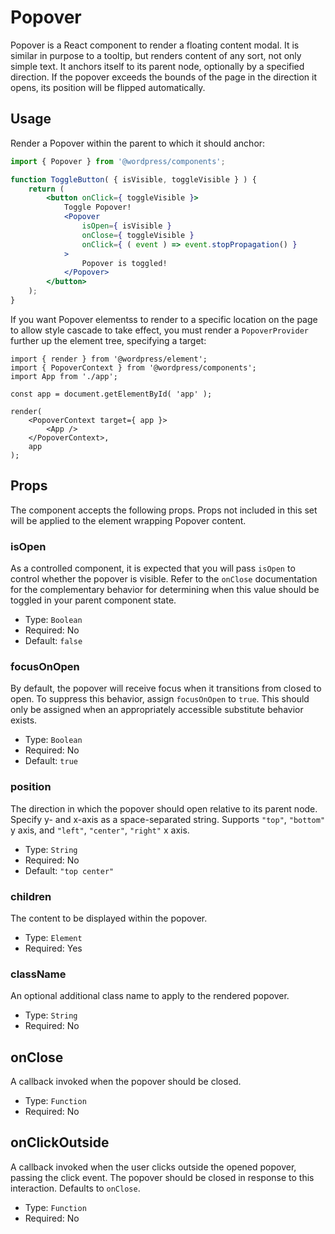 Popover
=======

Popover is a React component to render a floating content modal. It is similar in purpose to a tooltip, but renders content of any sort, not only simple text. It anchors itself to its parent node, optionally by a specified direction. If the popover exceeds the bounds of the page in the direction it opens, its position will be flipped automatically.

## Usage

Render a Popover within the parent to which it should anchor:

```jsx
import { Popover } from '@wordpress/components';

function ToggleButton( { isVisible, toggleVisible } ) {
	return (
		<button onClick={ toggleVisible }>
			Toggle Popover!
			<Popover
				isOpen={ isVisible }
				onClose={ toggleVisible }
				onClick={ ( event ) => event.stopPropagation() }
			>
				Popover is toggled!
			</Popover>
		</button>
	);
}
```

If you want Popover elementss to render to a specific location on the page to allow style cascade to take effect, you must render a `PopoverProvider` further up the element tree, specifying a target:

```
import { render } from '@wordpress/element';
import { PopoverContext } from '@wordpress/components';
import App from './app';

const app = document.getElementById( 'app' );

render(
	<PopoverContext target={ app }>
		<App />
	</PopoverContext>,
	app
);
```

## Props

The component accepts the following props. Props not included in this set will be applied to the element wrapping Popover content.

### isOpen

As a controlled component, it is expected that you will pass `isOpen` to control whether the popover is visible. Refer to the `onClose` documentation for the complementary behavior for determining when this value should be toggled in your parent component state.

- Type: `Boolean`
- Required: No
- Default: `false`

### focusOnOpen

By default, the popover will receive focus when it transitions from closed to open. To suppress this behavior, assign `focusOnOpen` to `true`. This should only be assigned when an appropriately accessible substitute behavior exists.

- Type: `Boolean`
- Required: No
- Default: `true`

### position

The direction in which the popover should open relative to its parent node. Specify y- and x-axis as a space-separated string. Supports `"top"`, `"bottom"` y axis, and `"left"`, `"center"`, `"right"` x axis.

- Type: `String`
- Required: No
- Default: `"top center"`

### children

The content to be displayed within the popover.

- Type: `Element`
- Required: Yes

### className

An optional additional class name to apply to the rendered popover.

- Type: `String`
- Required: No

## onClose

A callback invoked when the popover should be closed.

- Type: `Function`
- Required: No

## onClickOutside

A callback invoked when the user clicks outside the opened popover, passing the click event. The popover should be closed in response to this interaction. Defaults to `onClose`.

- Type: `Function`
- Required: No
